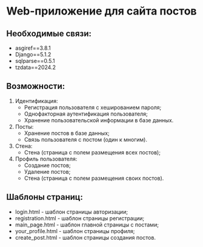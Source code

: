 # Web-приложение для сайта постов

## Необходимые связи:

* asgiref==3.8.1
* Django==5.1.2
* sqlparse==0.5.1
* tzdata==2024.2

## Возможности:

1. Идентификация:
   * Регистрация пользователя с хешированием пароля;
   * Однофакторная аутентификация пользователя;
   * Хранение пользовательской информации в базе данных.
2. Посты:
   * Хранение постов в базе данных;
   * Связь пользователя с постом (один к многим).
3. Стена:
   * Стена (страница с полем размещения всех постов);
4. Профиль пользователя:
   * Создание постов;
   * Удаление постов;
   * Стена (страница с полем размещения своих постов).

## Шаблоны страниц:

* login.html - шаблон страницы авторизации;
* registration.html - шаблон страницы регистрации;
* main_page.html - шаблон главной страницы с постами;
* your_profile.html - шаблон страницы профиля;
* create_post.html - шаблон страницы создания постов.


